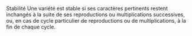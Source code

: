 Stabilité
Une variété est stable si ses caractères pertinents restent inchangés à la suite de ses
reproductions ou multiplications successives, ou, en cas de cycle particulier de reproductions ou
de multiplications, à la fin de chaque cycle.